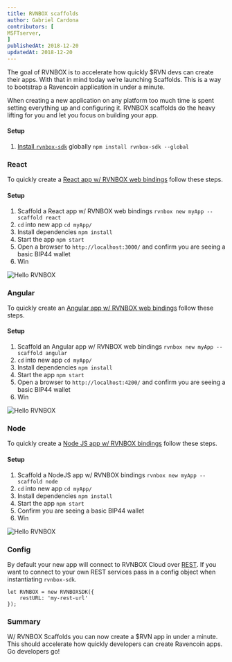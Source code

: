 ```yaml
---
title: RVNBOX scaffolds
author: Gabriel Cardona
contributors: [
MSFTserver,
]
publishedAt: 2018-12-20
updatedAt: 2018-12-20
---
```


The goal of RVNBOX is to accelerate how quickly $RVN devs can create their apps. With that in mind today we’re launching Scaffolds. This is a way to bootstrap a Ravencoin application in under a minute.

When creating a new application on any platform too much time is spent setting everything up and configuring it. RVNBOX scaffolds do the heavy lifting for you and let you focus on building your app.

#### Setup

1.  [Install `rvnbox-sdk`](https://www.npmjs.com/package/rvnbox-sdk) globally
    `npm install rvnbox-sdk --global`

### React

To quickly create a [React app w/ RVNBOX web bindings](https://github.com/raven-community/rvnbox-scaffold-react) follow these steps.

#### Setup

1.  Scaffold a React app w/ RVNBOX web bindings
    `rvnbox new myApp --scaffold react`
2.  `cd` into new app
    `cd myApp/`
3.  Install dependencies
    `npm install`
4.  Start the app
    `npm start`
5.  Open a browser to `http://localhost:3000/` and confirm you are seeing a basic BIP44 wallet
6.  Win

![Hello RVNBOX](/images/bip44.png)

### Angular

To quickly create an [Angular app w/ RVNBOX web bindings](https://github.com/raven-community/rvnbox-scaffold-angular) follow these steps.

#### Setup

1.  Scaffold an Angular app w/ RVNBOX web bindings
    `rvnbox new myApp --scaffold angular`
2.  `cd` into new app
    `cd myApp/`
3.  Install dependencies
    `npm install`
4.  Start the app
    `npm start`
5.  Open a browser to `http://localhost:4200/` and confirm you are seeing a basic BIP44 wallet
6.  Win

![Hello RVNBOX](/images/bip44.png)

### Node

To quickly create a [Node JS app w/ RVNBOX bindings](https://github.com/raven-community/rvnbox-scaffold-node) follow these steps.

#### Setup

1.  Scaffold a NodeJS app w/ RVNBOX bindings
    `rvnbox new myApp --scaffold node`
2.  `cd` into new app
    `cd myApp/`
3.  Install dependencies
    `npm install`
4.  Start the app
    `npm start`
5.  Confirm you are seeing a basic BIP44 wallet
6.  Win

![Hello RVNBOX](/images/nodebip44.png)

### Config

By default your new app will connect to RVNBOX Cloud over [REST](https://rest.ravencoin.online/). If you want to connect to your own REST services pass in a config object when instantiating `rvnbox-sdk`.

```
let RVNBOX = new RVNBOXSDK({
    restURL: 'my-rest-url'
});
```

### Summary

W/ RVNBOX Scaffolds you can now create a $RVN app in under a minute. This should accelerate how quickly developers can create Ravencoin apps. Go developers go!
